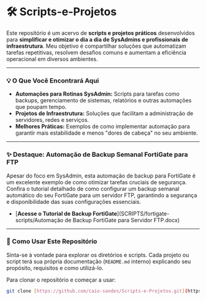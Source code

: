 # 🛠️ Scripts-e-Projetos

Este repositório é um acervo de **scripts e projetos práticos** desenvolvidos para **simplificar e otimizar o dia a dia de SysAdmins e profissionais de infraestrutura**. Meu objetivo é compartilhar soluções que automatizam tarefas repetitivas, resolvem desafios comuns e aumentam a eficiência operacional em diversos ambientes.

---

### 💡 O Que Você Encontrará Aqui

* **Automações para Rotinas SysAdmin:** Scripts para tarefas como backups, gerenciamento de sistemas, relatórios e outras automações que poupam tempo.
* **Projetos de Infraestrutura:** Soluções que facilitam a administração de servidores, redes e serviços.
* **Melhores Práticas:** Exemplos de como implementar automação para garantir mais estabilidade e menos "dores de cabeça" no seu ambiente.

---

### ✨ Destaque: Automação de Backup Semanal FortiGate para FTP

Apesar do foco em SysAdmin, esta automação de backup para FortiGate é um excelente exemplo de como otimizar tarefas cruciais de segurança. Confira o tutorial detalhado de como configurar um backup semanal automático do seu FortiGate para um servidor FTP, garantindo a segurança e disponibilidade das suas configurações essenciais.

* [**Acesse o Tutorial de Backup FortiGate**](SCRIPTS/fortigate-scripts/Automação de Backup FortiGate para Servidor FTP.docx)
---

### 🚀 Como Usar Este Repositório

Sinta-se à vontade para explorar os diretórios e scripts. Cada projeto ou script terá sua própria documentação (`README.md` interno) explicando seu propósito, requisitos e como utilizá-lo.

Para clonar o repositório e começar a usar:

```bash
git clone [https://github.com/caio-sandes/Scripts-e-Projetos.git](https://github.com/caio-sandes/Scripts-e-Projetos.git)
